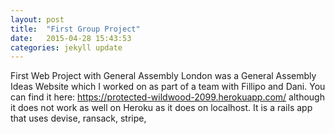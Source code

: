 ```yaml
---
layout: post
title:  "First Group Project"
date:   2015-04-28 15:43:53
categories: jekyll update
---
```

First Web Project with General Assembly London was a General Assembly Ideas Website which I worked on as part of a team with Fillipo and Dani.  You can find it here: https://protected-wildwood-2099.herokuapp.com/  although it does not work as well on Heroku as it does on localhost.  It is a rails app that uses devise, ransack, stripe, 


